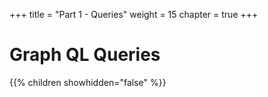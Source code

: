 +++
title = "Part 1 - Queries"
weight = 15
chapter = true
+++

# Graph QL Queries

{{% children showhidden="false" %}}

